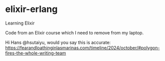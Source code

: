 # elixir-erlang
Learning Elixir

Code from an Elixir course which I need to remove from my laptop.

Hi Hans @hsutaiyu, would you say this is accurate: https://fearandloathinginlasmarinas.com/timeline/2024/october/#polygon-fires-the-whole-writing-team
